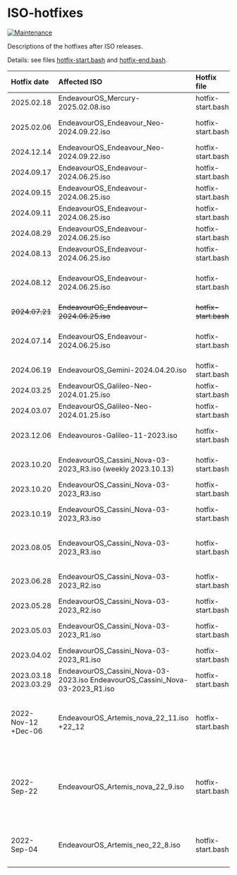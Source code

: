# ISO-hotfixes

[![Maintenance](https://img.shields.io/maintenance/yes/2025.svg)]()

Descriptions of the hotfixes after ISO releases.

Details: see files [hotfix-start.bash](hotfix-start.bash) and [hotfix-end.bash](hotfix-end.bash).

Hotfix date | Affected ISO | Hotfix file | Description
:--- | :--- | :--- | :---
2025.02.18| EndeavourOS_Mercury-2025.02.08.iso | hotfix-start.bash | removing xwaylandvideobridge (removed from repos upstream)
2025.02.06| EndeavourOS_Endeavour_Neo-2024.09.22.iso| hotfix-start.bash | reiserfsprogs removed from pacstrap.conf (removed from repos upstream)
2024.12.14| EndeavourOS_Endeavour_Neo-2024.09.22.iso| hotfix-start.bash | Endeavour_Neo 2 packages in for plasma and i3 setups
2024.09.17| EndeavourOS_Endeavour-2024.06.25.iso| hotfix-start.bash | adding changes to makepkg.conf and makepkg.conf.d/
2024.09.15| EndeavourOS_Endeavour-2024.06.25.iso| hotfix-start.bash | adding changes to pacman.conf for pacman 7 update
2024.09.11| EndeavourOS_Endeavour-2024.06.25.iso| hotfix-start.bash | exchange mlocate with plocate (change on repo)
2024.08.29| EndeavourOS_Endeavour-2024.06.25.iso| hotfix-start.bash | fixing non working copy paste for vmware installs 
2024.08.13| EndeavourOS_Endeavour-2024.06.25.iso| hotfix-start.bash |skip xsane from /etc/calamares/modules/netinstall.yaml
2024.08.12| EndeavourOS_Endeavour-2024.06.25.iso| hotfix-start.bash | replace bad mirror f4st.host with moson.org in /etc/calamares/scripts/update-mirrorlist
~~2024.07.21~~| ~~EndeavourOS_Endeavour-2024.06.25.iso~~| ~~hotfix-start.bash~~ |  ~~adding changed mirrorlist to livesession~~
2024.07.14 | EndeavourOS_Endeavour-2024.06.25.iso| hotfix-start.bash | Move fstab after lukskeyfile job so crypttab is correct [settings_online.conf] [settings_offline.conf]
2024.06.19 | EndeavourOS_Gemini-2024.04.20.iso | hotfix-start.bash | Gnome nautilus-send removed from repo [packagechooser.conf]
2024.03.25 | EndeavourOS_Galileo-Neo-2024.01.25.iso | hotfix-start.bash | add tracker3-miners for GNOME 46 [packagechooser.conf]
2024.03.07 | EndeavourOS_Galileo-Neo-2024.01.25.iso | hotfix-start.bash | KDE package-list update for Plasma 6 release [packagechooser.conf]
2023.12.06 | Endeavouros-Galileo-11-2023.iso | hotfix-start.bash | KDE package rename from kgamma5 to kgamma (thanks to Schmitz at telegram for reporting!)
2023.10.20 | EndeavourOS_Cassini_Nova-03-2023_R3.iso (weekly 2023.10.13) | hotfix-start.bash | adding fixes for kde package renaming for Cassini nova R3 -last weekly rebuild (2023.10.13)
2023.10.20 | EndeavourOS_Cassini_Nova-03-2023_R3.iso | hotfix-start.bash | adding fixes for kde package renaming
2023.10.19 | EndeavourOS_Cassini_Nova-03-2023_R3.iso | hotfix-start.bash | fix gnome to get xdg-desktop-portal-gnome for dark-light mode switcher (GNOME 45)
2023.08.05 | EndeavourOS_Cassini_Nova-03-2023_R3.iso | hotfix-start.bash | add R3 to get hotfixes applied too (Cassini), xfs FS removed from options on autopartitions currently (also added for R2 ISO)
2023.06.28 | EndeavourOS_Cassini_Nova-03-2023_R2.iso | hotfix-start.bash | [netinstall.yaml] fix cinnamon to not get xdg-desktop-portal-gnome installed
2023.05.28 | EndeavourOS_Cassini_Nova-03-2023_R2.iso | hotfix-start.bash | add R2 to get hotfixes applied too (Cassini)
2023.05.03 | EndeavourOS_Cassini_Nova-03-2023_R1.iso | hotfix-start.bash | replace ttf-nerd-fonts-symbols-2048-em with ttf-nerd-fonts-symbols for CE
2023.04.02 | EndeavourOS_Cassini_Nova-03-2023_R1.iso | hotfix-start.bash | Skip install of xcursor-neutral on community editions
2023.03.18<br>2023.03.29 | EndeavourOS_Cassini_Nova-03-2023.iso  EndeavourOS_Cassini_Nova-03-2023_R1.iso| hotfix-start.bash | [hardwaredetect] Do not return error if hardware detection fails
2022-Nov-12 +Dec-06| EndeavourOS_Artemis_nova_22_11.iso +22_12 | hotfix-start.bash | delete removed firmware packages from install lists (ipw2100-fw and ipw2200-fw)<br> for all online installs. <br> remove grub2-theme-endeavouros from pacstrap
2022-Sep-22 | EndeavourOS_Artemis_nova_22_9.iso | hotfix-start.bash | delete removed firmware packages from install lists (ipw2100-fw and ipw2200-fw)<br> for all online installs. <br>exchange nitrogen with feh for i3 installs. <br> remove picom from install list for i3 installs.
2022-Sep-04 | EndeavourOS_Artemis_neo_22_8.iso | hotfix-start.bash | Font package<br>`ttf-nerd-fonts-symbols`<br> changed to<br> `ttf-nerd-fonts-symbols-2048-em`<br> for community editions.


<br>
